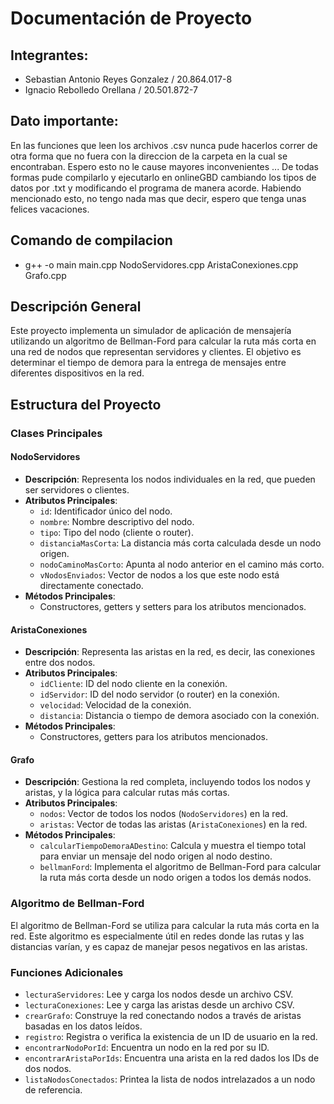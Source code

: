 # Documentación de Proyecto 

## Integrantes: 
- Sebastian Antonio Reyes Gonzalez / 20.864.017-8
- Ignacio Rebolledo Orellana / 20.501.872-7

## Dato importante: 
En las funciones que leen los archivos .csv nunca pude hacerlos correr de otra forma que no fuera con la direccion de la carpeta en la cual se encontraban. Espero esto no le cause mayores inconvenientes ... De todas formas pude compilarlo y ejecutarlo en onlineGBD cambiando los tipos de datos por .txt y modificando el programa de manera acorde. Habiendo mencionado esto, no tengo nada mas que decir, espero que tenga unas felices vacaciones.

## Comando de compilacion
- g++ -o main main.cpp NodoServidores.cpp AristaConexiones.cpp Grafo.cpp

## Descripción General
Este proyecto implementa un simulador de aplicación de mensajería utilizando un algoritmo de Bellman-Ford para calcular la ruta más corta en una red de nodos que representan servidores y clientes. El objetivo es determinar el tiempo de demora para la entrega de mensajes entre diferentes dispositivos en la red.

## Estructura del Proyecto

### Clases Principales

#### NodoServidores
- **Descripción**: Representa los nodos individuales en la red, que pueden ser servidores o clientes.
- **Atributos Principales**:
    - `id`: Identificador único del nodo.
    - `nombre`: Nombre descriptivo del nodo.
    - `tipo`: Tipo del nodo (cliente o router).
    - `distanciaMasCorta`: La distancia más corta calculada desde un nodo origen.
    - `nodoCaminoMasCorto`: Apunta al nodo anterior en el camino más corto.
    - `vNodosEnviados`: Vector de nodos a los que este nodo está directamente conectado.
- **Métodos Principales**:
    - Constructores, getters y setters para los atributos mencionados.

#### AristaConexiones
- **Descripción**: Representa las aristas en la red, es decir, las conexiones entre dos nodos.
- **Atributos Principales**:
    - `idCliente`: ID del nodo cliente en la conexión.
    - `idServidor`: ID del nodo servidor (o router) en la conexión.
    - `velocidad`: Velocidad de la conexión.
    - `distancia`: Distancia o tiempo de demora asociado con la conexión.
- **Métodos Principales**:
    - Constructores, getters para los atributos mencionados.

#### Grafo
- **Descripción**: Gestiona la red completa, incluyendo todos los nodos y aristas, y la lógica para calcular rutas más cortas.
- **Atributos Principales**:
    - `nodos`: Vector de todos los nodos (`NodoServidores`) en la red.
    - `aristas`: Vector de todas las aristas (`AristaConexiones`) en la red.
- **Métodos Principales**:
    - `calcularTiempoDemoraADestino`: Calcula y muestra el tiempo total para enviar un mensaje del nodo origen al nodo destino.
    - `bellmanFord`: Implementa el algoritmo de Bellman-Ford para calcular la ruta más corta desde un nodo origen a todos los demás nodos.

### Algoritmo de Bellman-Ford
El algoritmo de Bellman-Ford se utiliza para calcular la ruta más corta en la red. Este algoritmo es especialmente útil en redes donde las rutas y las distancias varían, y es capaz de manejar pesos negativos en las aristas.

### Funciones Adicionales
- `lecturaServidores`: Lee y carga los nodos desde un archivo CSV.
- `lecturaConexiones`: Lee y carga las aristas desde un archivo CSV.
- `crearGrafo`: Construye la red conectando nodos a través de aristas basadas en los datos leídos.
- `registro`: Registra o verifica la existencia de un ID de usuario en la red.
- `encontrarNodoPorId`: Encuentra un nodo en la red por su ID.
- `encontrarAristaPorIds`: Encuentra una arista en la red dados los IDs de dos nodos.
- `listaNodosConectados`: Printea la lista de nodos intrelazados a un nodo de referencia.
